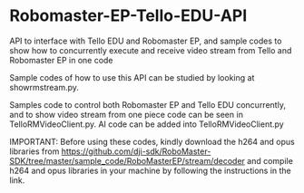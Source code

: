# Robomaster-EP-Tello-EDU-API
API to interface with Tello EDU and Robomaster EP, and sample codes to show how to concurrently execute and receive video stream from Tello and Robomaster EP in one code

Sample codes of how to use this API can be studied by looking at showrmstream.py. 

Samples code to control both Robomaster EP and Tello EDU concurrently, and to show video stream from one piece code can be seen in TelloRMVideoClient.py. AI code can be added into TelloRMVideoClient.py

IMPORTANT: Before using these codes, kindly download the h264 and opus libraries from https://github.com/dji-sdk/RoboMaster-SDK/tree/master/sample_code/RoboMasterEP/stream/decoder and compile h264 and opus libraries in your machine by following the instructions in the link. 
